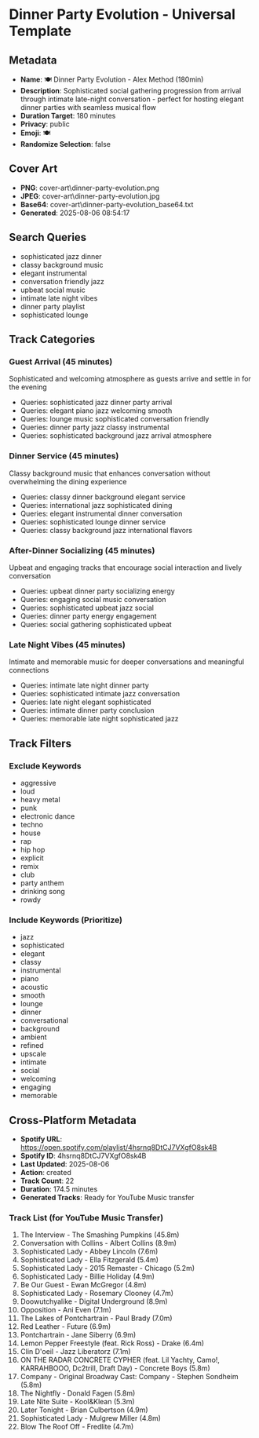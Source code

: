 # Dinner Party Evolution - Universal Template

## Metadata

- **Name**: 🍽️ Dinner Party Evolution - Alex Method (180min)
- **Description**: Sophisticated social gathering progression from arrival through intimate late-night conversation - perfect for hosting elegant dinner parties with seamless musical flow
- **Duration Target**: 180 minutes
- **Privacy**: public
- **Emoji**: 🍽️
- **Randomize Selection**: false


## Cover Art
- **PNG**: cover-art\dinner-party-evolution.png
- **JPEG**: cover-art\dinner-party-evolution.jpg
- **Base64**: cover-art\dinner-party-evolution_base64.txt
- **Generated**: 2025-08-06 08:54:17

## Search Queries
- sophisticated jazz dinner
- classy background music
- elegant instrumental
- conversation friendly jazz
- upbeat social music
- intimate late night vibes
- dinner party playlist
- sophisticated lounge

## Track Categories

### Guest Arrival (45 minutes)
Sophisticated and welcoming atmosphere as guests arrive and settle in for the evening
- Queries: sophisticated jazz dinner party arrival
- Queries: elegant piano jazz welcoming smooth
- Queries: lounge music sophisticated conversation friendly
- Queries: dinner party jazz classy instrumental
- Queries: sophisticated background jazz arrival atmosphere

### Dinner Service (45 minutes)
Classy background music that enhances conversation without overwhelming the dining experience
- Queries: classy dinner background elegant service
- Queries: international jazz sophisticated dining
- Queries: elegant instrumental dinner conversation
- Queries: sophisticated lounge dinner service
- Queries: classy background jazz international flavors

### After-Dinner Socializing (45 minutes)
Upbeat and engaging tracks that encourage social interaction and lively conversation
- Queries: upbeat dinner party socializing energy
- Queries: engaging social music conversation
- Queries: sophisticated upbeat jazz social
- Queries: dinner party energy engagement
- Queries: social gathering sophisticated upbeat

### Late Night Vibes (45 minutes)
Intimate and memorable music for deeper conversations and meaningful connections
- Queries: intimate late night dinner party
- Queries: sophisticated intimate jazz conversation
- Queries: late night elegant sophisticated
- Queries: intimate dinner party conclusion
- Queries: memorable late night sophisticated jazz

## Track Filters

### Exclude Keywords
- aggressive
- loud
- heavy metal
- punk
- electronic dance
- techno
- house
- rap
- hip hop
- explicit
- remix
- club
- party anthem
- drinking song
- rowdy

### Include Keywords (Prioritize)
- jazz
- sophisticated
- elegant
- classy
- instrumental
- piano
- acoustic
- smooth
- lounge
- dinner
- conversational
- background
- ambient
- refined
- upscale
- intimate
- social
- welcoming
- engaging
- memorable


## Cross-Platform Metadata
- **Spotify URL**: https://open.spotify.com/playlist/4hsrnq8DtCJ7VXgfO8sk4B
- **Spotify ID**: 4hsrnq8DtCJ7VXgfO8sk4B
- **Last Updated**: 2025-08-06
- **Action**: created
- **Track Count**: 22
- **Duration**: 174.5 minutes
- **Generated Tracks**: Ready for YouTube Music transfer

### Track List (for YouTube Music Transfer)
 1. The Interview - The Smashing Pumpkins (45.8m)
 2. Conversation with Collins - Albert Collins (8.9m)
 3. Sophisticated Lady - Abbey Lincoln (7.6m)
 4. Sophisticated Lady - Ella Fitzgerald (5.4m)
 5. Sophisticated Lady - 2015 Remaster - Chicago (5.2m)
 6. Sophisticated Lady - Billie Holiday (4.9m)
 7. Be Our Guest - Ewan McGregor (4.8m)
 8. Sophisticated Lady - Rosemary Clooney (4.7m)
 9. Doowutchyalike - Digital Underground (8.9m)
10. Opposition - Ani Even (7.1m)
11. The Lakes of Pontchartrain - Paul Brady (7.0m)
12. Red Leather - Future (6.9m)
13. Pontchartrain - Jane Siberry (6.9m)
14. Lemon Pepper Freestyle (feat. Rick Ross) - Drake (6.4m)
15. Clin D'oeil - Jazz Liberatorz (7.1m)
16. ON THE RADAR CONCRETE CYPHER (feat. Lil Yachty, Camo!, KARRAHBOOO, Dc2trill, Draft Day) - Concrete Boys (5.8m)
17. Company - Original Broadway Cast: Company - Stephen Sondheim (5.8m)
18. The Nightfly - Donald Fagen (5.8m)
19. Late Nite Suite - Kool&Klean (5.3m)
20. Later Tonight - Brian Culbertson (4.9m)
21. Sophisticated Lady - Mulgrew Miller (4.8m)
22. Blow The Roof Off - Fredlite (4.7m)
